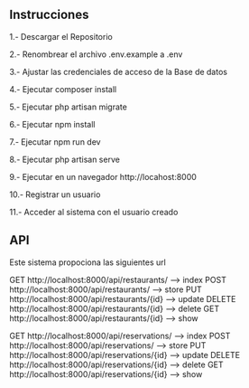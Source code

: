 
## Instrucciones

1.- Descargar el Repositorio

2.- Renombrear el archivo .env.example a .env

3.- Ajustar las credenciales de acceso de la Base de datos

4.- Ejecutar composer install

5.- Ejecutar php artisan migrate

6.- Ejecutar npm install

7.- Ejecutar npm run dev

8.- Ejecutar php artisan serve

9.- Ejecutar en un navegador http://locahost:8000

10.- Registrar un usuario

11.- Acceder al sistema con el usuario creado


## API

Este sistema propociona las siguientes url

GET http://localhost:8000/api/restaurants/  --> index
POST http://localhost:8000/api/restaurants/  --> store
PUT http://localhost:8000/api/restaurants/{id} --> update
DELETE http://localhost:8000/api/restaurants/{id} --> delete
GET http://localhost:8000/api/restaurants/{id} --> show


GET http://localhost:8000/api/reservations/  --> index
POST http://localhost:8000/api/reservations/  --> store
PUT http://localhost:8000/api/reservations/{id} --> update
DELETE http://localhost:8000/api/reservations/{id} --> delete
GET http://localhost:8000/api/reservations/{id} --> show


